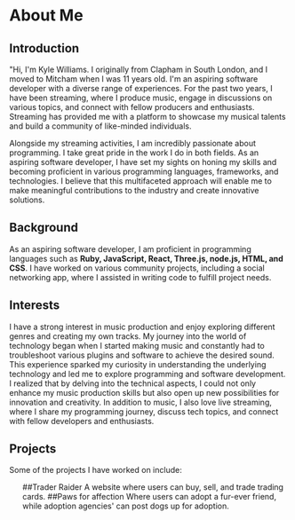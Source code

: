 <body>
  <h1>About Me</h1>
  <div>
    <h2>Introduction</h2>
    <p>
"Hi, I'm Kyle Williams. I originally from Clapham in South London, and I moved to Mitcham when I was 11 years old. I'm an aspiring software developer with a diverse range of experiences. For the past two years, I have been streaming, where I produce music, engage in discussions on various topics, and connect with fellow producers and enthusiasts. Streaming has provided me with a platform to showcase my musical talents and build a community of like-minded individuals.

Alongside my streaming activities, I am incredibly passionate about programming. I take great pride in the work I do in both fields. As an aspiring software developer, I have set my sights on honing my skills and becoming proficient in various programming languages, frameworks, and technologies. I believe that this multifaceted approach will enable me to make meaningful contributions to the industry and create innovative solutions.
    </p>
  </div>
  <div>
    <h2>Background</h2>
    <p>
      As an aspiring software developer, I am proficient in programming languages such as <strong>Ruby, JavaScript, React, Three.js, node.js, HTML, and CSS</strong>. I have worked on various community projects, including a social networking app, where I assisted in writing code to fulfill project needs.
    </p>
  </div>
  <div>
    <h2>Interests</h2>
<p>
  I have a strong interest in music production and enjoy exploring different genres and creating my own tracks. My journey into the world of technology began when I started making music and constantly had to troubleshoot various plugins and software to achieve the desired sound. This experience sparked my curiosity in understanding the underlying technology and led me to explore programming and software development. I realized that by delving into the technical aspects, I could not only enhance my music production skills but also open up new possibilities for innovation and creativity. In addition to music, I also love live streaming, where I share my programming journey, discuss tech topics, and connect with fellow developers and enthusiasts.
</p>

  </div>
  <div>
    <h2>Projects</h2>
    <p>
      Some of the projects I have worked on include:
    </p>
    <ul>
      ##Trader Raider
      A website where users can buy, sell, and trade trading cards.
     ##Paws for affection
      Where users can adopt a fur-ever friend, while adoption agencies' can post dogs up for adoption.
    <ul>
  </div>
</body>
